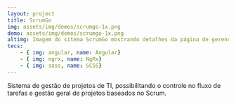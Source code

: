 ```yaml
---
layout: project
title: ScrumGo
img: assets/img/demos/scrumgo-1x.png
demo: assets/img/demos/scrumgo-1x.png
altimg: Imagem do sitema ScrumGo mostrando detalhes da página de gerenciamente de projetos
tecs: 
    - { img: angular, name: Angular}
    - { img: ngrx, name: NgRx}
    - { img: sass, name: SCSS}
---
```

Sistema de gestão de projetos de TI, possibilitando o controle no fluxo de tarefas e gestão geral de projetos baseados no Scrum.